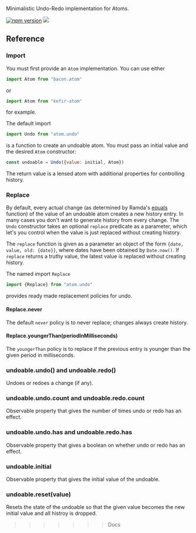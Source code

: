 Minimalistic Undo-Redo implementation for Atoms.

[![npm version](https://badge.fury.io/js/atom.undo.svg)](http://badge.fury.io/js/atom.undo) [![](https://david-dm.org/calmm-js/atom.undo.svg)](https://david-dm.org/calmm-js/atom.undo)

## Reference

### Import

You must first provide an `Atom` implementation.  You can use either

```js
import Atom from "bacon.atom"
```

or

```js
import Atom from "kefir-atom"
```

for example.

The default import

```js
import Undo from "atom.undo"
```

is a function to create an undoable atom.  You must pass an initial value and
the desired `Atom` constructor:

```js
const undoable = Undo({value: initial, Atom})
```

The return value is a lensed atom with additional properties for controlling
history.

### Replace

By default, every actual change (as determined by Ramda's
[equals](http://ramdajs.com/0.19.0/docs/#equals) function) of the value of an
undoable atom creates a new history entry.  In many cases you don't want to
generate history from every change.  The `Undo` constructor takes an optional
`replace` predicate as a parameter, which let's you control when the value is
just replaced without creating history.

The `replace` function is given as a parameter an object of the form `{date,
value, old: {date}}`, where dates have been obtained by `Date.now()`.  If
`replace` returns a truthy value, the latest value is replaced without creating
history.

The named import `Replace`

```js
import {Replace} from "atom.undo"
```

provides ready made replacement policies for undo.

#### Replace.never

The default `never` policy is to never replace; changes always create history.

#### Replace.youngerThan(periodInMilliseconds)

The `youngerThan` policy is to replace if the previous entry is younger than the
given period in milliseconds.

### undoable.undo() and undoable.redo()

Undoes or redoes a change (if any).

### undoable.undo.count and undoable.redo.count

Observable property that gives the number of times undo or redo has an effect.

### undoable.undo.has and undoable.redo.has

Observable property that gives a boolean on whether undo or redo has an effect.

### undoable.initial

Observable property that gives the initial value of the undoable.

### undoable.reset(value)

Resets the state of the undoable so that the given value becomes the new initial
value and all histroy is dropped.
>>>>>>> Docs

